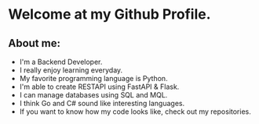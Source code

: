 # Welcome at my Github Profile.

## About me:
<ul>
  <li>I'm a Backend Developer.</li>
  <li>I really enjoy learning everyday.</li>
  <li>My favorite programming language is Python.</li>
  <li>I'm able to create RESTAPI using FastAPI & Flask.</li>
  <li>I can manage databases using SQL and MQL.</li>
  <li>I think Go and C# sound like interesting languages.</li>
  <li>If you want to know how my code looks like, check out my repositories.</li>
</ul>

